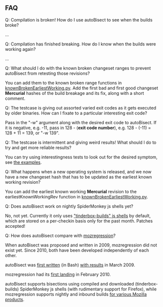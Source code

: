 ## FAQ

Q: Compilation is broken! How do I use autoBisect to see when the builds broke?

...

Q: Compilation has finished breaking. How do I know when the builds were working again?

...

Q: What should I do with the known broken changeset ranges to prevent autoBisect from retesting those revisions?

You can add them to the known broken range functions in [knownBrokenEarliestWorking.py](knownBrokenEarliestWorking.py). Add the first bad and first good changeset **Mercurial** hashes of the build breakage and its fix, along with a short comment.

Q: The testcase is giving out assorted varied exit codes as it gets executed by older binaries. How can I fixate to a particular interesting exit code?

Pass in the "-w" argument along with the desired exit code to autoBisect. If it is negative, e.g. -11, pass in 128 - (**exit code number**), e.g. 128 - (-11) = 128 + 11 = 139, or "-w 139".

Q: The testcase is intermittent and giving weird results! What should I do to try and get more reliable results?

You can try using interestingness tests to look out for the desired symptom, see [the examples](examples-autoBisect.md).

Q: What happens when a new operating system is released, and we now have a new changeset hash that has to be updated as the earliest known working revision?

You can add the earliest known working **Mercurial** revision to the earliestKnownWorkingRev function in [knownBrokenEarliestWorking.py](knownBrokenEarliestWorking.py).

Q: Does autoBisect work on nightly SpiderMonkey js shells yet?

No, not yet. Currently it only uses ["tinderbox-builds" js shells](https://ftp.mozilla.org/pub/mozilla.org/firefox/tinderbox-builds/mozilla-inbound-macosx64-debug/) by default, which are stored on a per-checkin basis only for the past month. Patches accepted!

Q: How does autoBisect compare with [mozregression](http://mozilla.github.io/mozregression/)?

When autoBisect was proposed and written in 2009, mozregression did not exist yet. Since 2010, both have been developed independently of each other.

autoBisect was [first written](https://bugzilla.mozilla.org/show_bug.cgi?id=482536) (in Bash) [with results](https://bugzilla.mozilla.org/show_bug.cgi?id=476655#c8) in March 2009.

mozregression had its [first landing](https://github.com/mozilla/mozregression/commit/d50509b36cb6ba45d7c54917f528bdf482d2c5e6) in February 2010.

autoBisect supports bisections using compiled and downloaded (tinderbox-builds) SpiderMonkey js shells (with rudimentary support for Firefox), while mozregression supports nightly and inbound builds [for various Mozilla products](http://mozilla.github.io/mozregression/).
